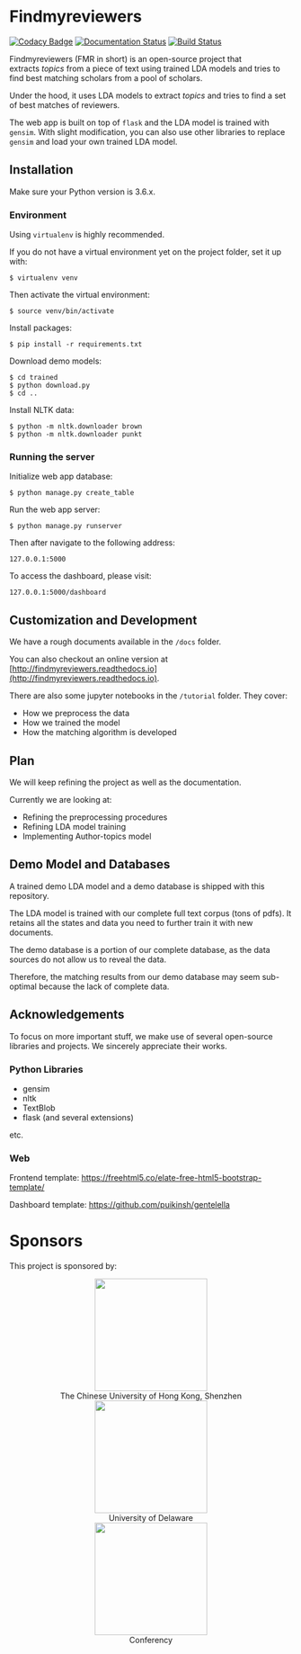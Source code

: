 # Findmyreviewers

[![Codacy Badge](https://api.codacy.com/project/badge/Grade/206da692fc274d868123b537d5a5c1a3)](https://www.codacy.com/app/alanzchen/find-my-reviewers?utm_source=github.com&utm_medium=referral&utm_content=conferency/find-my-reviewers&utm_campaign=Badge_Grade) [![Documentation Status](https://readthedocs.org/projects/findmyreviewers/badge/?version=latest)](http://findmyreviewers.readthedocs.io/en/latest/?badge=latest) [![Build Status](https://travis-ci.org/conferency/find-my-reviewers.svg?branch=master)](https://travis-ci.org/conferency/find-my-reviewers)

Findmyreviewers (FMR in short) is an open-source project that extracts *topics* from a piece of text using trained LDA models and tries to find best matching scholars from a pool of scholars.

Under the hood, it uses LDA models to extract *topics* and tries to find a set of best matches of reviewers.

The web app is built on top of `flask` and the LDA model is trained with `gensim`. With slight modification, you can also use other libraries to replace `gensim` and load your own trained LDA model.

## Installation

Make sure your Python version is 3.6.x.

### Environment

Using `virtualenv` is highly recommended.

If you do not have a virtual environment yet on the project folder, set it up with:

```
$ virtualenv venv

```

Then activate the virtual environment:

```
$ source venv/bin/activate

```

Install packages:

```
$ pip install -r requirements.txt
```

Download demo models:

```
$ cd trained
$ python download.py
$ cd ..
```

Install NLTK data:

```
$ python -m nltk.downloader brown
$ python -m nltk.downloader punkt
```

### Running the server

Initialize web app database:

```
$ python manage.py create_table
```

Run the web app server:

```
$ python manage.py runserver

```

Then after navigate to the following address:

```
127.0.0.1:5000
```

To access the dashboard, please visit:

```
127.0.0.1:5000/dashboard
```

## Customization and Development

We have a rough documents available in the `/docs` folder.

You can also checkout an online version at [http://findmyreviewers.readthedocs.io](http://findmyreviewers.readthedocs.io).

There are also some jupyter notebooks in the `/tutorial` folder. They cover:

- How we preprocess the data
- How we trained the model
- How the matching algorithm is developed

## Plan

We will keep refining the project as well as the documentation.

Currently we are looking at:

- Refining the preprocessing procedures
- Refining LDA model training
- Implementing Author-topics model

## Demo Model and Databases

A trained demo LDA model and a demo database is shipped with this repository.

The LDA model is trained with our complete full text corpus (tons of pdfs). It retains all the states and data you need to further train it with new documents.

The demo database is a portion of our complete database, as the data sources do not allow us to reveal the data.

Therefore, the matching results from our demo database may seem sub-optimal because the lack of complete data.

## Acknowledgements

To focus on more important stuff, we make use of several open-source libraries and projects. We sincerely appreciate their works.

### Python Libraries

- gensim
- nltk
- TextBlob
- flask (and several extensions)

etc.

### Web

Frontend template: https://freehtml5.co/elate-free-html5-bootstrap-template/

Dashboard template: https://github.com/puikinsh/gentelella

# Sponsors

This project is sponsored by:

<p style="text-align: center; display: block; margin: auto;"  align="center"><a href="http://www.cuhk.edu.cn"><img width="200" src="docs/_static/cuhksz.png" style="width: 200px; margin: auto; display: block;"></a></p>

<p style="text-align: center; display: block; margin: auto;"  align="center">The Chinese University of Hong Kong, Shenzhen</p>

<p style="text-align: center; display: block; margin: auto;"  align="center"><a href="http://udel.edu"><img width="200" src="docs/_static/udel.png" style="width: 200px; margin: auto; display: block"></a></p>

<p style="text-align: center; display: block; margin: auto;"  align="center">University of Delaware</p>

<p style="text-align: center; display: block; margin: auto;"  align="center"><a href="http://conferency.com"><img width="200" src="docs/_static/conferency-green.png" style="width: 200px; margin: auto; display: block"></a></p>

<p style="text-align: center; display: block; margin: auto;"  align="center">Conferency</p>
